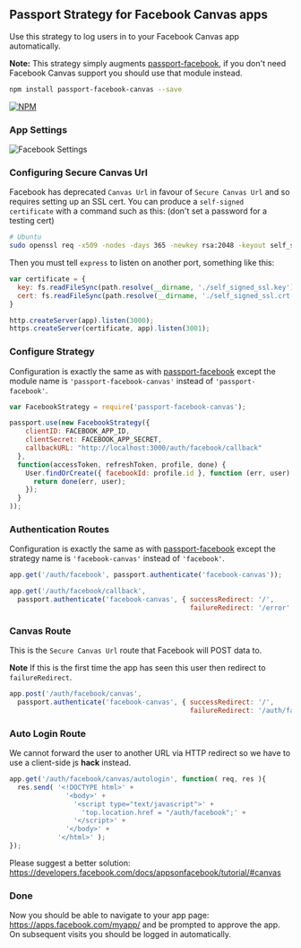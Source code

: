 Passport Strategy for Facebook Canvas apps
---

Use this strategy to log users in to your Facebook Canvas app automatically.

**Note:** This strategy simply augments [passport-facebook](https://github.com/jaredhanson/passport-facebook), if you don't need Facebook Canvas support you should use that module instead.

```bash
npm install passport-facebook-canvas --save
```

[![NPM](https://nodei.co/npm/passport-facebook-canvas.png?downloads=true&stars=true)](https://nodei.co/npm/passport-facebook-canvas/)

### App Settings

![Facebook Settings](http://s16.postimg.org/8jqaisnpx/app_settings2.png)

### Configuring Secure Canvas Url

Facebook has deprecated `Canvas Url` in favour of `Secure Canvas Url` and so requires setting up an SSL cert. You can produce a `self-signed certificate` with a command such as this: (don't set a password for a testing cert)
```bash
# Ubuntu
sudo openssl req -x509 -nodes -days 365 -newkey rsa:2048 -keyout self_signed_ssl.key -out self_signed_ssl.crt
```

Then you must tell `express` to listen on another port, something like this:
```javascript
var certificate = {
  key: fs.readFileSync(path.resolve(__dirname, './self_signed_ssl.key'), 'utf8'),
  cert: fs.readFileSync(path.resolve(__dirname, './self_signed_ssl.crt'), 'utf8')
}

http.createServer(app).listen(3000);
https.createServer(certificate, app).listen(3001);
```

### Configure Strategy

Configuration is exactly the same as with [passport-facebook](https://github.com/jaredhanson/passport-facebook) except the module name is `'passport-facebook-canvas'` instead of `'passport-facebook'`.

```javascript
var FacebookStrategy = require('passport-facebook-canvas');

passport.use(new FacebookStrategy({
    clientID: FACEBOOK_APP_ID,
    clientSecret: FACEBOOK_APP_SECRET,
    callbackURL: "http://localhost:3000/auth/facebook/callback"
  },
  function(accessToken, refreshToken, profile, done) {
    User.findOrCreate({ facebookId: profile.id }, function (err, user) {
      return done(err, user);
    });
  }
));
```

### Authentication Routes

Configuration is exactly the same as with [passport-facebook](https://github.com/jaredhanson/passport-facebook) except the strategy name is `'facebook-canvas'` instead of `'facebook'`.

```javascript
app.get('/auth/facebook', passport.authenticate('facebook-canvas'));

app.get('/auth/facebook/callback', 
  passport.authenticate('facebook-canvas', { successRedirect: '/',
                                             failureRedirect: '/error' }));
```

### Canvas Route

This is the `Secure Canvas Url` route that Facebook will POST data to.

**Note** If this is the first time the app has seen this user then redirect to `failureRedirect`.

```javascript
app.post('/auth/facebook/canvas', 
  passport.authenticate('facebook-canvas', { successRedirect: '/',
                                             failureRedirect: '/auth/facebook/canvas/autologin' }));
```

### Auto Login Route

We cannot forward the user to another URL via HTTP redirect so we have to use a client-side js **hack** instead.

```javascript
app.get('/auth/facebook/canvas/autologin', function( req, res ){
  res.send( '<!DOCTYPE html>' +
              '<body>' +
                '<script type="text/javascript">' +
                  'top.location.href = "/auth/facebook";' +
                '</script>' +
              '</body>' +
            '</html>' );
});
```
Please suggest a better solution: https://developers.facebook.com/docs/appsonfacebook/tutorial/#canvas

### Done

Now you should be able to navigate to your app page: https://apps.facebook.com/myapp/ and be prompted to approve the app. On subsequent visits you should be logged in automatically.